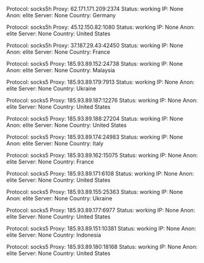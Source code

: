 Protocol: socks5h
Proxy: 62.171.171.209:2374
Status: working
IP: None
Anon: elite
Server: None
Country: Germany

Protocol: socks5h
Proxy: 45.12.150.82:1080
Status: working
IP: None
Anon: elite
Server: None
Country: United States

Protocol: socks5h
Proxy: 37.187.29.43:42450
Status: working
IP: None
Anon: elite
Server: None
Country: France

Protocol: socks5
Proxy: 185.93.89.152:24738
Status: working
IP: None
Anon: elite
Server: None
Country: Malaysia

Protocol: socks5
Proxy: 185.93.89.179:7913
Status: working
IP: None
Anon: elite
Server: None
Country: Ukraine

Protocol: socks5
Proxy: 185.93.89.187:12276
Status: working
IP: None
Anon: elite
Server: None
Country: United States

Protocol: socks5
Proxy: 185.93.89.188:27204
Status: working
IP: None
Anon: elite
Server: None
Country: United States

Protocol: socks5
Proxy: 185.93.89.174:24983
Status: working
IP: None
Anon: elite
Server: None
Country: Italy

Protocol: socks5
Proxy: 185.93.89.162:15075
Status: working
IP: None
Anon: elite
Server: None
Country: France

Protocol: socks5
Proxy: 185.93.89.171:6108
Status: working
IP: None
Anon: elite
Server: None
Country: United States

Protocol: socks5
Proxy: 185.93.89.155:25363
Status: working
IP: None
Anon: elite
Server: None
Country: Ukraine

Protocol: socks5
Proxy: 185.93.89.177:6977
Status: working
IP: None
Anon: elite
Server: None
Country: United States

Protocol: socks5
Proxy: 185.93.89.151:10381
Status: working
IP: None
Anon: elite
Server: None
Country: Indonesia

Protocol: socks5
Proxy: 185.93.89.180:18168
Status: working
IP: None
Anon: elite
Server: None
Country: United States

